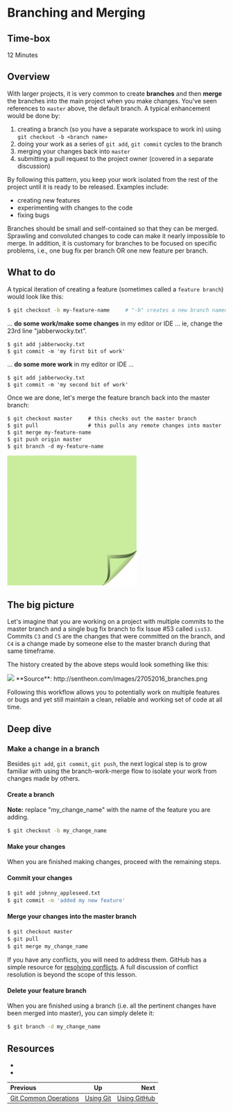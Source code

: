<!-- begin auto-generated title section -->
# Branching and Merging
<!-- end auto-generated section -->


## Time-box

12 Minutes

## Overview

With larger projects, it is very common to create **branches** and then **merge** the branches into the main project when you make changes. You've seen references to `master` above, the default branch. A typical enhancement would be done by:

1. creating a branch (so you have a separate workspace to work in) using `git checkout -b <branch name>`
1. doing your work as a series of `git add`, `git commit` cycles to the branch
1. merging your changes back into `master`
1. submitting a pull request to the project owner (covered in a separate discussion)

By following this pattern, you keep your work isolated from the rest of the project until it is ready to be released. Examples include:

* creating new features
* experimenting with changes to the code
* fixing bugs

Branches should be small and self-contained so that they can be merged. Sprawling and convoluted changes to code can make it nearly impossible to merge. In addition, it is customary for branches to be focused on specific problems, i.e., one bug fix per branch OR one new feature per branch.

## What to do

A typical iteration of creating a feature (sometimes called a `feature branch`) would look like this:

```bash
$ git checkout -b my-feature-name     # "-b" creates a new branch named "my-feature-branch"
```

... **do some work/make some changes** in my editor or IDE ... ie, change the 23rd line "jabberwocky.txt".

```
$ git add jabberwocky.txt
$ git commit -m 'my first bit of work'
```

... **do some more work** in my editor or IDE ...

```
$ git add jabberwocky.txt
$ git commit -m 'my second bit of work'
```

Once we are done, let's merge the feature branch back into the master branch:

```
$ git checkout master     # this checks out the master branch   
$ git pull                # this pulls any remote changes into master           
$ git merge my-feature-name
$ git push origin master
$ git branch -d my-feature-name
```

![green sticky note](images/Sticky-Note-02-Green-300px.png)

## The big picture

Let's imagine that you are working on a project with multiple commits to the master branch and a single bug fix branch to fix Issue #53 called `iss53`. Commits `C3` and `C5` are the changes that were committed on the branch, and `C4` is a change made by someone else to the master branch during that same timeframe.

The history created by the above steps would look something like this:

<img src="http://sentheon.com/images/27052016_branches.png">
**Source**: http://sentheon.com/images/27052016_branches.png

Following this workflow allows you to potentially work on multiple features or bugs and yet still maintain a clean, reliable and working set of code at all time.

## Deep dive

### Make a change in a branch

Besides `git add`, `git commit`, `git push`, the next logical step is to grow familiar with using the branch-work-merge flow to isolate your work from changes made by others.

#### Create a branch

**Note:** replace "my\_change\_name" with the name of the feature you are adding.

```bash
$ git checkout -b my_change_name
```

#### Make your changes

When you are finished making changes, proceed with the remaining steps.

#### Commit your changes

```bash
$ git add johnny_appleseed.txt
$ git commit -m 'added my new feature'
```


#### Merge your changes into the master branch

```bash
$ git checkout master
$ git pull
$ git merge my_change_name
```

If you have any conflicts, you will need to address them. GitHub has a simple resource for [resolving conflicts](https://help.github.com/articles/resolving-a-merge-conflict-using-the-command-line/). A full discussion of conflict resolution is beyond the scope of this lesson.

#### Delete your feature branch

When you are finished using a branch (i.e. all the pertinent changes have been merged into master), you can simply delete it:

```bash
$ git branch -d my_change_name
```


## Resources

* [<resource name>](<resource url>)
* [<resource name>](<resource url>)

<!-- begin auto-generated nav-links section -->
| Previous | Up | Next |
|:---------|:---:|-----:|
| [Git Common Operations](./git_common_operations.md) | [Using Git](./git_overview.md) | [Using GitHub](./github_overview.md) |
<!-- end auto-generated section -->
